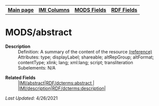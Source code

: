 <!DOCTYPE html>
<html>

<body>
<table style="width:100%">
  <tr>
    <th><a href="index.md">Main page</a></th>
	<th><a href="IMI.md">IMI Columns</a></th>
    <th><a href="MODS.md">MODS Fields</a></th>
    <th><a href="RDF.md">RDF Fields</a></th>
  </tr>
<table>

<h1>MODS/abstract</h1>
<dl>
  <dt><b>Description</b></dt>
  <dd>Definition: A summary of the content of the resource <a href="https://www.loc.gov/standards/mods/userguide/abstract.md"> (reference)</a></dd>
  <dd>Attributes:  type; displayLabel; shareable; altRepGroup; altFormat; contentType; xlink; lang; xml:lang; script; transliteration</dd>
  <dd>Subelements:  N/A</dd>
</dl>

<dl>
	<dt><b>Related Fields</b></dt>
		<dd>|<a href="abstract.md">IMI/abstract</a>|<a href="rdf.abstract.md">RDF/dcterms:abstract </a>|</dd>
		<dd>|<a href="description.md">IMI/description</a>|<a href="RDF.description.md">RDF/dcterms:description</a>|</dd>
</dl>
<p><i>Last Updated: </i>4/26/2021</p>
</body>
</html>